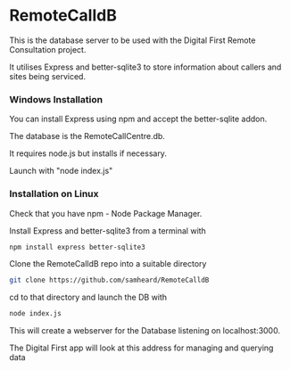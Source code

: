 # RemoteCalldB
This is the database server to be used with the Digital First Remote Consultation project.

It utilises Express and better-sqlite3 to store information about callers and sites being serviced. 

### Windows Installation
You can install Express using npm and accept the better-sqlite addon.

The database is the RemoteCallCentre.db. 

It requires node.js but installs if necessary.

Launch with "node index.js"

### Installation on Linux
Check that you have npm - Node Package Manager.

Install Express and better-sqlite3 from a terminal with 
```bash
npm install express better-sqlite3
```
Clone the RemoteCalldB repo into a suitable directory
```bash
git clone https://github.com/samheard/RemoteCalldB
```
cd to that directory and launch the DB with 
```bash
node index.js
```
This will create a webserver for the Database listening on localhost:3000.

The Digital First app will look at this address for managing and querying data 
